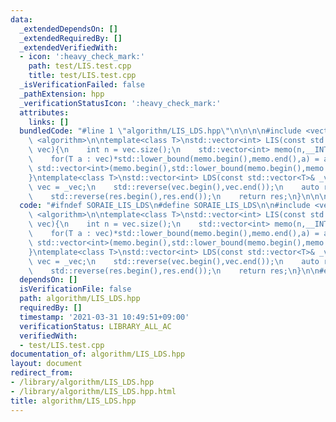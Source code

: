 ```yaml
---
data:
  _extendedDependsOn: []
  _extendedRequiredBy: []
  _extendedVerifiedWith:
  - icon: ':heavy_check_mark:'
    path: test/LIS.test.cpp
    title: test/LIS.test.cpp
  _isVerificationFailed: false
  _pathExtension: hpp
  _verificationStatusIcon: ':heavy_check_mark:'
  attributes:
    links: []
  bundledCode: "#line 1 \"algorithm/LIS_LDS.hpp\"\n\n\n\n#include <vector>\n#include\
    \ <algorithm>\n\ntemplate<class T>\nstd::vector<int> LIS(const std::vector<T>&\
    \ vec){\n    int n = vec.size();\n    std::vector<int> memo(n,__INT32_MAX__);\n\
    \    for(T a : vec)*std::lower_bound(memo.begin(),memo.end(),a) = a;\n    return\
    \ std::vector<int>(memo.begin(),std::lower_bound(memo.begin(),memo.end(),__INT32_MAX__));\n\
    }\ntemplate<class T>\nstd::vector<int> LDS(const std::vector<T>& _vec){\n    std::vector<T>\
    \ vec = _vec;\n    std::reverse(vec.begin(),vec.end());\n    auto res = LIS(vec);\n\
    \    std::reverse(res.begin(),res.end());\n    return res;\n}\n\n\n"
  code: "#ifndef SORAIE_LIS_LDS\n#define SORAIE_LIS_LDS\n\n#include <vector>\n#include\
    \ <algorithm>\n\ntemplate<class T>\nstd::vector<int> LIS(const std::vector<T>&\
    \ vec){\n    int n = vec.size();\n    std::vector<int> memo(n,__INT32_MAX__);\n\
    \    for(T a : vec)*std::lower_bound(memo.begin(),memo.end(),a) = a;\n    return\
    \ std::vector<int>(memo.begin(),std::lower_bound(memo.begin(),memo.end(),__INT32_MAX__));\n\
    }\ntemplate<class T>\nstd::vector<int> LDS(const std::vector<T>& _vec){\n    std::vector<T>\
    \ vec = _vec;\n    std::reverse(vec.begin(),vec.end());\n    auto res = LIS(vec);\n\
    \    std::reverse(res.begin(),res.end());\n    return res;\n}\n\n#endif/*SORAIE_LIS_LDS*/"
  dependsOn: []
  isVerificationFile: false
  path: algorithm/LIS_LDS.hpp
  requiredBy: []
  timestamp: '2021-03-31 10:49:51+09:00'
  verificationStatus: LIBRARY_ALL_AC
  verifiedWith:
  - test/LIS.test.cpp
documentation_of: algorithm/LIS_LDS.hpp
layout: document
redirect_from:
- /library/algorithm/LIS_LDS.hpp
- /library/algorithm/LIS_LDS.hpp.html
title: algorithm/LIS_LDS.hpp
---
```


